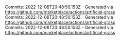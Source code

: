 Commits: 2022-12-08T20:48:50.153Z - Generated via https://github.com/marketplace/actions/artificial-grass
<br>
Commits: 2022-12-08T20:48:50.153Z - Generated via https://github.com/marketplace/actions/artificial-grass
<br>
Commits: 2022-12-08T20:48:50.153Z - Generated via https://github.com/marketplace/actions/artificial-grass
<br>
